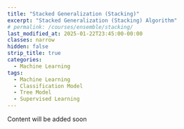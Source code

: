 ```yaml
---
title: "Stacked Generalization (Stacking)"
excerpt: "Stacked Generalization (Stacking) Algorithm"
# permalink: /courses/ensemble/stacking/
last_modified_at: 2025-01-22T23:45:00-00:00
classes: narrow
hidden: false
strip_title: true
categories:
  - Machine Learning
tags: 
  - Machine Learning
  - Classification Model
  - Tree Model
  - Supervised Learning
---
```

Content will be added soon